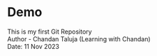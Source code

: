 # Demo
This is my first Git Repository
<br>
Author - Chandan Taluja (Learning with Chandan) 
<br>
Date: 11 Nov 2023

